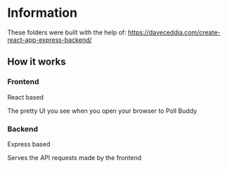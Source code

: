 # Information

These folders were built with the help of:
<https://daveceddia.com/create-react-app-express-backend/>

## How it works

### Frontend

React based

The pretty UI you see when you open your browser to Poll Buddy

### Backend

Express based

Serves the API requests made by the frontend
